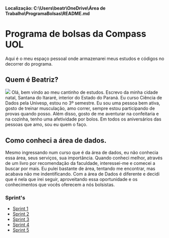 #### Localização: C:\Users\beatr\OneDrive\Área de Trabalho\ProgramaBolsas\README.md
# Programa de bolsas da Compass UOL
Aqui é o meu espaço pessoal onde armazenarei meus estudos e códigos no decorrer do programa.

## Quem é Beatriz?
![](../../Imagens/fotoPerfil.jpeg)
 Olá, bem vindo ao meu cantinho de estudos. Escrevo da minha cidade natal, Santana do Itararé, interior do Estado do Paraná. Eu curso Ciência de Dados pela Univesp, estou no 3º semestre. Eu sou uma pessoa bem ativa, gosto de treinar musculação, amo correr, sempre estou participando de provas quando posso. Além disso, gosto de me aventurar na confeitaria e na cozinha, tenho uma afetividade por bolos. Em todos os aniversários das pessoas que amo, sou eu quem o faço.
  
## Como conheci a área de dados.
Mesmo ingressando num curso que é da área de dados, eu não conhecia essa área, seus serviços, sua importância. Quando conheci melhor, através de um livro por recomendação da faculdade, interessei-me e comecei a buscar por mais. Eu pulei bastante de área, tentando me encontrar, mas acabava não me indentificando. Com a área de Dados é diferente e decidi que é nela que irei seguir, aproveitando essa oportunidade e os conhecimentos que vocês oferecem a nós bolsistas.

### **Sprint's**
* [Sprint 1](/Sprint1)
* [Sprint 2](/Sprint2)
* [Sprint 3](/Sprint3)
* [Sprint 4](/Sprint4)
* [Sprint 5](/Sprint5)

